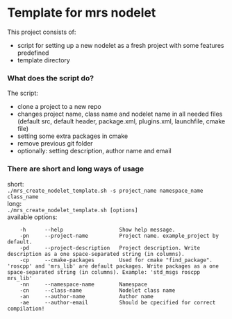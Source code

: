 # Template for mrs nodelet

This project consists of:
- script for setting up a new nodelet as a fresh project with some features predefined
- template directory

### What does the script do?
The script:
- clone a project to a new repo
- changes project name, class name and nodelet name in all needed files (default src, default header, package.xml, plugins.xml, launchfile, cmake file)
- setting some extra packages in cmake
- remove previous git folder
- optionally: setting description, author name and email

### There are short and long ways of usage
short: <br>
`./mrs_create_nodelet_template.sh -s project_name namespace_name class_name` <br>
long: <br>
`./mrs_create_nodelet_template.sh [options]` <br>
available options: <br>
```[bash]
    -h      --help                  Show help message.
    -pn     --project-name          Project name. example_project by default.
    -pd     --project-description   Project description. Write description as a one space-separated string (in columns).
    -cp     --cmake-packages        Used for cmake "find_package". 'roscpp' and 'mrs_lib' are default packages. Write packages as a one space-separated string (in columns). Example: 'std_msgs roscpp mrs_lib'
    -nn     --namespace-name        Namespace
    -cn     --class-name            Nodelet class name
    -an     --author-name           Author name
    -ae     --author-email          Should be cpecified for correct compilation!
```
